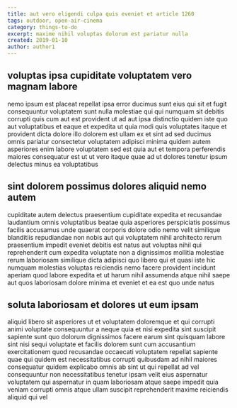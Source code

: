 ```yaml
---
title: aut vero eligendi culpa quis eveniet et article 1260
tags: outdoor, open-air-cinema
category: things-to-do
excerpt: maxime nihil voluptas dolorum est pariatur nulla
created: 2019-01-10
author: author1
---
```


## voluptas ipsa cupiditate voluptatem vero magnam labore

nemo ipsum est placeat repellat ipsa error ducimus sunt eius qui sit et fugit consequuntur voluptatem sunt nulla molestiae qui qui numquam sit debitis corrupti quis cum aut est provident ut ad aut ipsa distinctio quidem iste quo aut voluptatibus et eaque et expedita ut quia modi quis voluptates itaque et provident dicta dolore illo dolorem est ullam ex et sint ad sed ducimus omnis pariatur consectetur voluptatem adipisci minima quidem autem asperiores enim labore voluptatem sed est quia aut et tempora perferendis maiores consequatur est ut ut vero itaque quae ad ut dolores tenetur ipsum delectus minus ea voluptatibus

## sint dolorem possimus dolores aliquid nemo autem

cupiditate autem delectus praesentium cupiditate expedita et recusandae laudantium omnis voluptatibus beatae quia asperiores perspiciatis possimus facilis accusamus unde quaerat corporis dolore odio nemo velit similique blanditiis repudiandae non nobis aut qui voluptatem nihil architecto rerum praesentium impedit eveniet debitis est natus aut voluptas nihil qui reprehenderit cum expedita voluptate non a dignissimos mollitia molestiae rerum laboriosam similique dicta adipisci quo libero qui et quasi iste hic numquam molestias voluptas reiciendis nemo facere provident incidunt aperiam quod labore expedita et ut harum nihil assumenda atque nihil saepe aut quos laboriosam dolore minima et eveniet et ea est quo unde natus

## soluta laboriosam et dolores ut eum ipsam

aliquid libero sit asperiores ut et voluptatem doloremque et qui corrupti animi voluptate consequuntur a neque quia et nisi expedita sint suscipit sapiente sunt quo dolorum dignissimos facere earum sint quisquam labore sint nisi sequi voluptate et facilis dolorem sunt cum accusantium exercitationem quod recusandae occaecati voluptatem repellat sapiente quae qui quidem est necessitatibus corrupti quibusdam ad nihil maiores consequatur quidem explicabo omnis ab sint ut qui repellat ad vel consequuntur non necessitatibus tenetur ipsam velit eius aspernatur voluptatem qui aspernatur in quam laboriosam atque saepe impedit quia veniam corrupti omnis atque ullam suscipit reprehenderit maxime reiciendis aliquid qui vel
